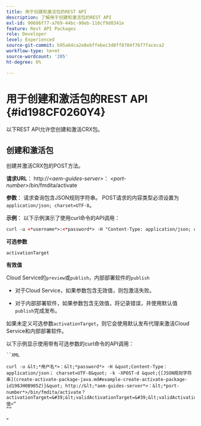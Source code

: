 ```yaml
---
title: 用于创建和激活包的REST API
description: 了解用于创建和激活包的REST API
exl-id: 90686f77-a769-44bc-90eb-116cf9d0341e
feature: Rest API Packages
role: Developer
level: Experienced
source-git-commit: b95a64ca2e8ebffebec3d8ff8704f76f7faceca2
workflow-type: tm+mt
source-wordcount: '205'
ht-degree: 0%

---
```


# 用于创建和激活包的REST API {#id198CF0260Y4}

以下REST API允许您创建和激活CRX包。

## 创建和激活包

创建并激活CRX包的POST方法。

**请求URL**：
http://*&lt;aem-guides-server\>*： *&lt;port-number\>*/bin/fmdita/activate

**参数**：
请求查询包含JSON规则字符串。 POST请求的内容类型必须设置为`application/json; charset=UTF-8`。

**示例**：
以下示例演示了使用curl命令的API调用：

```XML
curl -u <*username*>:<*password*> -H "Content-Type: application/json; charset=UTF-8"  -k -X POST -d "{[JSON rules string](create-activate-package-java.md#example-create-activate-package-id198JH0B905Z)}" http://<*aem-guides-server*>:<*port-number*>/bin/fmdita/activate
```


**可选参数**

`activationTarget`

**有效值**

Cloud Service的`preview`或`publish`，内部部署软件的`publish`

- 对于Cloud Service，如果参数包含无效值，则包激活失败。

- 对于内部部署软件，如果参数包含无效值，将记录错误，并使用默认值`publish`完成发布。

如果未定义可选参数`activationTarget`，则它会使用默认发布代理来激活Cloud Service和内部部署软件。



以下示例显示使用带有可选参数的curl命令的API调用：


    ``XML
    
    curl -u &lt;*用户名*>：&lt;*password*> -H &quot;Content-Type： application/json； charset=UTF-8&quot; -k -XPOST-d &quot;{[JSON规则字符串](create-activate-package-java.md#example-create-activate-package-id198JH0B905Z)}&quot; http://&lt;*aem-guides-server*>：&lt;*port-number*>/bin/fmdita/activate？activationTarget=&#39;&lt;validActivationTarget=&#39;&lt;validActivationTarget值>“
    ”“
”